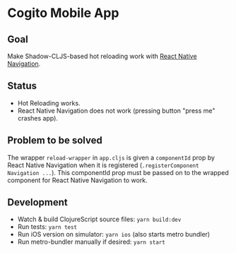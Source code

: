 Cogito Mobile App
=================

Goal
----
Make Shadow-CLJS-based hot reloading work with [React Native Navigation][1].

Status
------
* Hot Reloading works.
* React Native Navigation does not work (pressing button "press me" crashes app).

Problem to be solved
--------------------
The wrapper `reload-wrapper` in `app.cljs` is given a `componentId` prop by
React Native Navigation when it is registered (`.registerComponent Navigation ...`).
This componentId prop must be passed on to the wrapped component for 
React Native Navigation to work.

Development
-----------
* Watch & build ClojureScript source files: `yarn build:dev`
* Run tests: `yarn test`
* Run iOS version on simulator: `yarn ios` (also starts metro bundler)
* Run metro-bundler manually if desired: `yarn start`


[1]: https://github.com/wix/react-native-navigation
